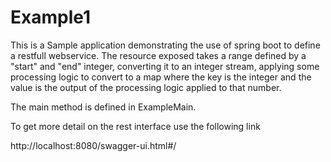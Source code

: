 # Example1

This is a Sample application demonstrating the use of spring boot
to define a restfull webservice. The resource exposed takes a range defined by
a "start" and "end" integer, converting it to an integer stream, applying some processing logic to convert to a map
where the key is the integer and the value is the output of the processing logic applied to that
number.

The main method is defined in ExampleMain.

To get more detail on the rest interface use the following link

http://localhost:8080/swagger-ui.html#/
